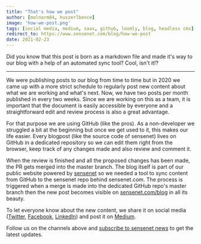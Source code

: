 ```yaml
---
title: "That's how we post"
author: [molnarm84, huszerlbence]
image: 'how-we-post.png'
tags: [social media, medium, saas, github, loomly, blog, headless cms]
redirect_to: https://www.sensenet.com/blog/how-we-post
date: 2021-02-23
---
```


Did you know that this post is born as a markdown file and made it's way to our blog with a help of an automated sync tool? Cool, isn't it!?

---

We were publishing posts to our blog from time to time but in 2020 we came up with a more strict schedule to regularly post new content about what we are working and what's next.
Now, we have two posts per month published in every two weeks. Since we are working on this as a team, it is important that the document is easily accessible by everyone and a straightforward edit and review process is also a great advantage.

For that purpose we are using GitHub (like the pros). As a non-developer we struggled a bit at the beginning but once we get used to it, this makes our life easier. Every blogpost (like the source code of sensenet) lives on GitHub in a dedicated repository so we can edit them right from the browser, keep track of any changes made and also review and comment it.

When the review is finished and all the proposed changes has been made, the PR gets merged into the master branch. The blog itself is part of our public website powered by [sensenet](https://sensenet.com/tryit) so we needed a tool to sync content from GitHub to the sensenet repo behind sensenet.com.
The process is triggered when a merge is made into the dedicated GitHub repo's master branch then the new post becomes visible on [sensenet.com/blog](https://www.sensenet.com/blog) in all its beauty.

To let everyone know about the new content, we share it on social media ([Twitter](https://twitter.com/sensenet), [Facebook](https://www.facebook.com/sensenetcsp), [LinkedIn](https://www.linkedin.com/company/sense-net-inc)) and post it on [Medium](https://medium.com/sensenet).

Follow us on the channels above and [subscribe to sensenet news](https://sensenet.us11.list-manage.com/subscribe?u=4949e56b955d9cfbf5780c04e&id=ffe20ccea0) to get the latest updates.
